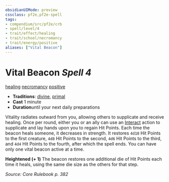 ```yaml
---
obsidianUIMode: preview
cssclass: pf2e,pf2e-spell
tags:
- compendium/src/pf2e/crb
- spell/level/4
- trait/effect/healing
- trait/school/necromancy
- trait/energy/positive
aliases: ["Vital Beacon"]
---
```

# Vital Beacon *Spell 4*   
[healing](healing.md)  [necromancy](necromancy.md)  [positive](positive.md)  

- **Traditions**: [divine](divine.md), [primal](primal.md)
- **Cast** 1 minute 
- **Duration**until your next daily preparations

Vitality radiates outward from you, allowing others to supplicate and receive healing. Once per round, either you or an ally can use an [Interact](interact.md) action to supplicate and lay hands upon you to regain Hit Points. Each time the beacon heals someone, it decreases in strength. It restores `4d10` Hit Points to the first creature, `4d8` Hit Points to the second, `4d6` Hit Points to the third, and `4d4` Hit Points to the fourth, after which the spell ends. You can have only one vital beacon active at a time.

**Heightened (+ 1)** The beacon restores one additional die of Hit Points each time it heals, using the same die size as the others for that step.

*Source: Core Rulebook p. 382*